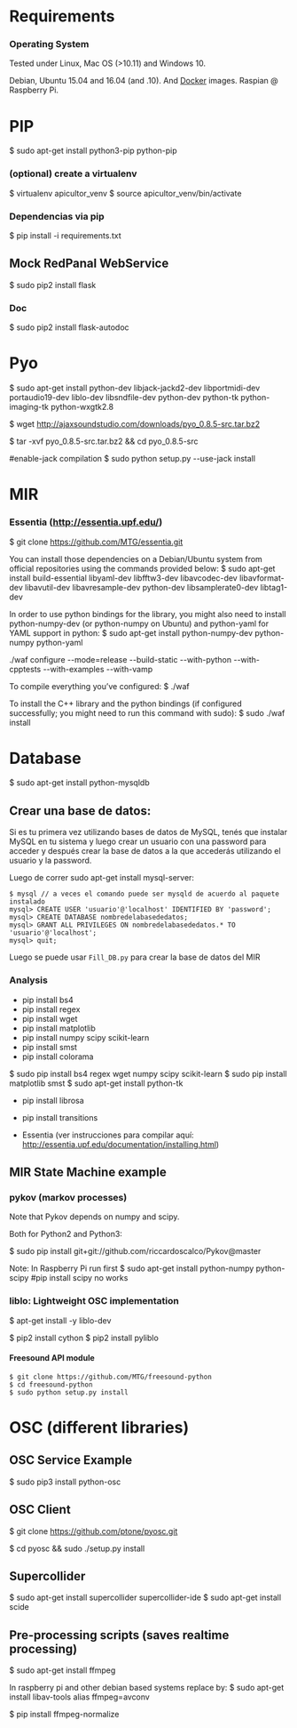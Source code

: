 # Requirements

### Operating System
Tested under Linux, Mac OS (>10.11) and Windows 10.

Debian, Ubuntu 15.04 and 16.04 (and .10). And [Docker](docker.md) images.
Raspian @ Raspberry Pi.

# PIP 
$ sudo apt-get install python3-pip python-pip

### (optional) create a virtualenv
$ virtualenv apicultor_venv
$ source apicultor_venv/bin/activate

### Dependencias via pip
$ pip install -i requirements.txt

## Mock RedPanal WebService 

$ sudo pip2 install flask

### Doc

$ sudo pip2 install flask-autodoc

# Pyo
$ sudo apt-get install python-dev libjack-jackd2-dev libportmidi-dev portaudio19-dev liblo-dev libsndfile-dev python-dev python-tk python-imaging-tk python-wxgtk2.8

$ wget http://ajaxsoundstudio.com/downloads/pyo_0.8.5-src.tar.bz2

$ tar -xvf pyo_0.8.5-src.tar.bz2 && cd pyo_0.8.5-src

#enable-jack compilation
$ sudo python setup.py --use-jack install


# MIR

### Essentia (http://essentia.upf.edu/)

$ git clone https://github.com/MTG/essentia.git

You can install those dependencies on a Debian/Ubuntu system from official repositories using the commands provided below:
$ sudo apt-get install build-essential libyaml-dev libfftw3-dev libavcodec-dev libavformat-dev libavutil-dev libavresample-dev python-dev libsamplerate0-dev libtag1-dev

In order to use python bindings for the library, you might also need to install python-numpy-dev (or python-numpy on Ubuntu) and python-yaml for YAML support in python:
$ sudo apt-get install python-numpy-dev python-numpy python-yaml

./waf configure --mode=release --build-static --with-python --with-cpptests --with-examples --with-vamp 

To compile everything you’ve configured:
$ ./waf

To install the C++ library and the python bindings (if configured successfully; you might need to run this command with sudo):
$ sudo ./waf install

# Database
$ sudo apt-get install python-mysqldb

## Crear una base de datos:

Si es tu primera vez utilizando bases de datos de MySQL, tenés que instalar MySQL en tu sistema y luego crear un usuario con una password para acceder y después crear la base de datos a la que accederás utilizando el usuario y la password.

Luego de correr sudo apt-get install mysql-server:
```
$ mysql // a veces el comando puede ser mysqld de acuerdo al paquete instalado
mysql> CREATE USER 'usuario'@'localhost' IDENTIFIED BY 'password';
mysql> CREATE DATABASE nombredelabasededatos;
mysql> GRANT ALL PRIVILEGES ON nombredelabasededatos.* TO 'usuario'@'localhost';
mysql> quit;
```

Luego se puede usar `Fill_DB.py` para crear la base de datos del MIR


### Analysis
* pip install bs4
* pip install regex
* pip install wget
* pip install matplotlib
* pip install numpy scipy scikit-learn
* pip install smst
* pip install colorama

$ sudo pip install bs4 regex wget numpy scipy scikit-learn 
$ sudo pip install matplotlib smst
$ sudo apt-get install python-tk

* pip install librosa
* pip install transitions

* Essentia (ver instrucciones para compilar aquí: http://essentia.upf.edu/documentation/installing.html)

## MIR State Machine example

### pykov (markov processes)
Note that Pykov depends on numpy and scipy.

Both for Python2 and Python3:

$ sudo pip install git+git://github.com/riccardoscalco/Pykov@master 

Note: In Raspberry Pi run first $ sudo apt-get install python-numpy python-scipy #pip install scipy no works

### liblo: Lightweight OSC implementation
$ apt-get install -y liblo-dev
  
$ pip2 install cython 
$ pip2 install pyliblo 

#### Freesound API module
```
$ git clone https://github.com/MTG/freesound-python
$ cd freesound-python
$ sudo python setup.py install
```

# OSC (different libraries)

## OSC Service Example
$ sudo pip3 install python-osc

## OSC Client
$ git clone https://github.com/ptone/pyosc.git

$ cd pyosc && sudo ./setup.py install

## Supercollider

$ sudo apt-get install supercollider supercollider-ide
$ sudo apt-get install scide 

## Pre-processing scripts (saves realtime processing)

$ sudo apt-get install ffmpeg

In raspberry pi and other debian based systems replace by:
$ sudo apt-get install libav-tools
alias ffmpeg=avconv

$ pip install ffmpeg-normalize
